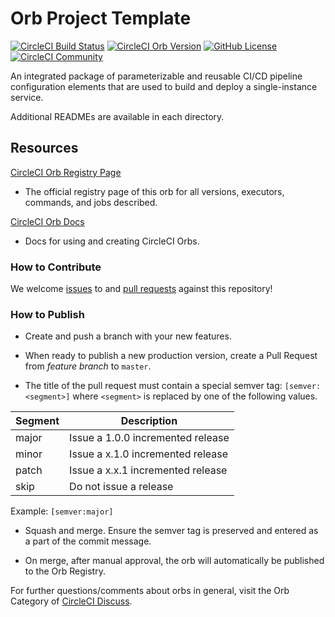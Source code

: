 # Orb Project Template

[![CircleCI Build Status](https://circleci.com/gh/relaxdiego/service-pipeline-orb.svg?style=shield "CircleCI Build Status")](https://circleci.com/gh/relaxdiego/service-pipeline-orb)
[![CircleCI Orb Version](https://badges.circleci.com/orbs/relaxdiego/service-pipeline.svg)](https://circleci.com/orbs/registry/orb/relaxdiego/service-pipeline)
[![GitHub License](https://img.shields.io/badge/license-MIT-lightgrey.svg)](https://raw.githubusercontent.com/relaxdiego/service-pipeline-orb/master/LICENSE)
[![CircleCI Community](https://img.shields.io/badge/community-CircleCI%20Discuss-343434.svg)](https://discuss.circleci.com/c/ecosystem/orbs)


An integrated package of parameterizable and reusable CI/CD
pipeline configuration elements that are used to build and
deploy a single-instance service.

Additional READMEs are available in each directory.


## Resources

[CircleCI Orb Registry Page](https://circleci.com/orbs/registry/orb/relaxdiego/service-pipeline-orb)
- The official registry page of this orb for all versions, executors, commands, and jobs described.

[CircleCI Orb Docs](https://circleci.com/docs/2.0/orb-intro/#section=configuration)
- Docs for using and creating CircleCI Orbs.


### How to Contribute

We welcome [issues](https://github.com/relaxdiego/service-pipeline-orb/issues)
to and [pull requests](https://github.com/relaxdiego/service-pipeline-orb/pulls)
against this repository!


### How to Publish

* Create and push a branch with your new features.

* When ready to publish a new production version, create a Pull Request from
  _feature branch_ to `master`.

* The title of the pull request must contain a special semver tag:
  `[semver:<segment>]` where `<segment>` is replaced by one of the
  following values.

| Segment   | Description                      |
| ----------| -------------------------------- |
| major     | Issue a 1.0.0 incremented release|
| minor     | Issue a x.1.0 incremented release|
| patch     | Issue a x.x.1 incremented release|
| skip      | Do not issue a release           |

Example: `[semver:major]`

* Squash and merge. Ensure the semver tag is preserved and entered as a part
  of the commit message.

* On merge, after manual approval, the orb will automatically be published
  to the Orb Registry.

For further questions/comments about orbs in general, visit the Orb Category
of [CircleCI Discuss](https://discuss.circleci.com/c/orbs).
